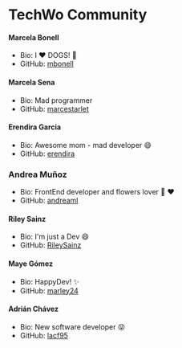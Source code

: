 # TechWo Community

#### Marcela Bonell
- Bio: I :heart: DOGS! :dog:
- GitHub: [mbonell](https://github.com/mbonell)

#### Marcela Sena
- Bio: Mad programmer
- GitHub: [marcestarlet](https://github.com/marcestarlet)

#### Erendira Garcia
- Bio: Awesome mom - mad developer :smile:
- GitHub: [erendira](https://github.com/erendira)

### Andrea Muñoz
- Bio: FrontEnd developer and flowers lover :hibiscus: :heart:
- GitHub: [andreaml](https://github.com/andreaml/)

#### Riley Sainz
- Bio: I'm just a Dev :smile:
- GitHub: [RileySainz](https://github.com/ohmsainz)

#### Maye Gómez
- Bio: HappyDev! :sparkles:
- GitHub: [marley24](https://github.com/marley24)

#### Adrián Chávez
- Bio: New software developer :stuck_out_tongue_closed_eyes:
- GitHub: [lacf95](https://github.com/lacf95)
